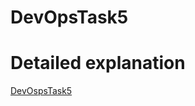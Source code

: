 # DevOpsTask5

# Detailed explanation 
[DevOspsTask5](https://www.linkedin.com/pulse/devopstask5-ritesh-singh/?trackingId=CXGMIkYdRX2cRNPKjO2p9w%3D%3D)

